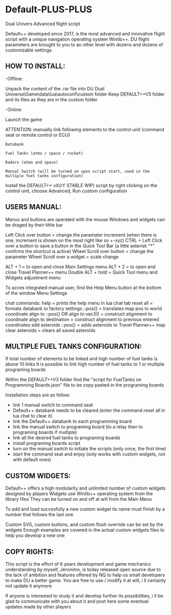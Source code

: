 # Default-PLUS-PLUS
Dual Univers Advanced flight script

Default++ developed since 2017, is the most advanced and innovative flight script with a unique navigation operating system Winlib++.
DU flight parameters are brought to you to an other level with dozens and dozens of customizable settings.



HOW TO INSTALL:
---------------

-Offline:

Unpack the content of the .rar file into DU Dual Universe\Game\data\lua\autoconf\custom folder
Keep DEFAULT++V3 folder and its files as they are in the custom folder


-Online:

Launch the game

ATTENTION: manually link following elements to the control unit (command seat or remote control or ECU)

    Databank
    
    Fuel Tanks (atmo / space / rocket)
    
    Radars (atmo and space)
    
    Manual Switch (will be turned on upon script start, used in the multiple fuel tanks configuration)
    

Install the DEFAULT++ vX(rY STABLE WIP) script by right clicking on the control unit, choose Advanced, Run custom configuration


USERS MANUAL:
-------------

Menus and buttons are operated with the mouse
Windows and widgets can be draged by their tittle bar

Left Click over button = change the paramater increment (when there is one, increment is shown on the most right like so +-xyz)
CTRL + Left Click over a button to save a button in the Quick Tool Bar (a little asterisk "*" confirms the shortcut is active)
Wheel Scroll over button = change the parameter
Wheel Scroll over a widget = scale change

ALT + 1 = to open and close Main Settings menu
ALT + 2 = to open and close Travel Planner++ menu
Double ALT + hold = Quick Tool menu and Widgets adjustment menu

To acces integrated manual user, find the Help Menu button at the bottom of the window Menu Settings

chat commands:
help = prints the help menu in lua chat tab
reset all = formats databank to factory settings
::pos{} = translates map pos to world coordinate
align to ::pos{} OR align to vec3() = construct alignment to coordinate
align to destination = construct alignment to previous entered coordinates
add asteroids ::pos{} = adds asteroids to Travel Planner++ map
clear asteroids = clears all saved asteroids


MULTIPLE FUEL TANKS CONFIGURATION:
----------------------------------

If total number of elements to be linked and high number of fuel tanks is above 10 links
It is possible to link high number of fuel tanks to 1 or multiple programing boards

Within the DEFAULT++V3 folder find the "script for FuelTanks on Programming Boards.json" file to be copy pasted in the programing boards

Installation steps are as follow:
- link 1 manual switch to command seat
- Default++ databank needs to be cleared (enter the command reset all in lua chat to clear it)
- link the Default++ databank to each programming board
- link the manual switch to programing board (to a relay then to programing boards if multiple)
- link all the desired fuel tanks to programing boards
- install programing boards script
- turn on the manual switch to initiate the scripts (only once, the first time)
- start the command seat and enjoy (only works with custom widgets, not with default ones)


CUSTOM WIDGETS:
---------------

Default++ offers a high modularity and unlimited number of custom widgets designed by players
Widgets use Winlib++ operating system from the library files
They can be turned on and off at will from the Main Menu

To add and load succesfully a new custom widget its name must finish by a number that follows the last one

Custom SVG, custom buttons, and custom flush override can be set by the widgets
Enough examples are covered in the actual custom widgets files to help you develop a new one



COPY RIGHTS:
------------

This script is the effort of 6 years development and game mechanics understanding by myself, Jeronimo, is today released open source due to the lack of ambition and features offered by NQ to help us small developers to make DU a better game.
You are free to use / modify it at will, i ll certainly not update it anymore

If anyone is interested to study it and develop further its possibilities, i ll be glad to communicate with you about it and post here some eventual updates made by other players



